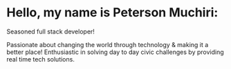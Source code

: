 # Hello, my name is Peterson Muchiri:
Seasoned full stack developer!

Passionate about changing the world through technology & making it a better place!
Enthusiastic in solving day to day civic challenges by providing real time tech solutions.


